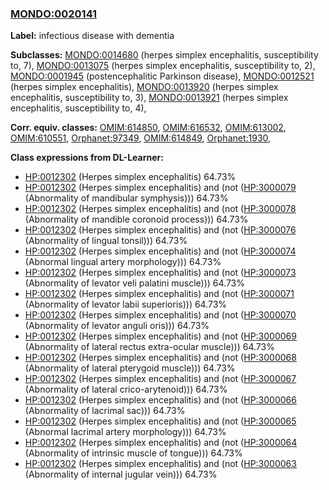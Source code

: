
### [MONDO:0020141](http://purl.obolibrary.org/obo/MONDO_0020141)
**Label:** infectious disease with dementia

**Subclasses:** [MONDO:0014680](http://purl.obolibrary.org/obo/MONDO_0014680) (herpes simplex encephalitis, susceptibility to, 7), [MONDO:0013075](http://purl.obolibrary.org/obo/MONDO_0013075) (herpes simplex encephalitis, susceptibility to, 2), [MONDO:0001945](http://purl.obolibrary.org/obo/MONDO_0001945) (postencephalitic Parkinson disease), [MONDO:0012521](http://purl.obolibrary.org/obo/MONDO_0012521) (herpes simplex encephalitis), [MONDO:0013920](http://purl.obolibrary.org/obo/MONDO_0013920) (herpes simplex encephalitis, susceptibility to, 3), [MONDO:0013921](http://purl.obolibrary.org/obo/MONDO_0013921) (herpes simplex encephalitis, susceptibility to, 4), 

**Corr. equiv. classes:** [OMIM:614850](http://purl.obolibrary.org/obo/OMIM_614850), [OMIM:616532](http://purl.obolibrary.org/obo/OMIM_616532), [OMIM:613002](http://purl.obolibrary.org/obo/OMIM_613002), [OMIM:610551](http://purl.obolibrary.org/obo/OMIM_610551), [Orphanet:97349](http://www.orpha.net/ORDO/Orphanet_97349), [OMIM:614849](http://purl.obolibrary.org/obo/OMIM_614849), [Orphanet:1930](http://www.orpha.net/ORDO/Orphanet_1930), 

**Class expressions from DL-Learner:**

- [HP:0012302](http://purl.obolibrary.org/obo/HP_0012302) (Herpes simplex encephalitis) 64.73%
- [HP:0012302](http://purl.obolibrary.org/obo/HP_0012302) (Herpes simplex encephalitis) and (not ([HP:3000079](http://purl.obolibrary.org/obo/HP_3000079) (Abnormality of mandibular symphysis))) 64.73%
- [HP:0012302](http://purl.obolibrary.org/obo/HP_0012302) (Herpes simplex encephalitis) and (not ([HP:3000078](http://purl.obolibrary.org/obo/HP_3000078) (Abnormality of mandible coronoid process))) 64.73%
- [HP:0012302](http://purl.obolibrary.org/obo/HP_0012302) (Herpes simplex encephalitis) and (not ([HP:3000076](http://purl.obolibrary.org/obo/HP_3000076) (Abnormality of lingual tonsil))) 64.73%
- [HP:0012302](http://purl.obolibrary.org/obo/HP_0012302) (Herpes simplex encephalitis) and (not ([HP:3000074](http://purl.obolibrary.org/obo/HP_3000074) (Abnormal lingual artery morphology))) 64.73%
- [HP:0012302](http://purl.obolibrary.org/obo/HP_0012302) (Herpes simplex encephalitis) and (not ([HP:3000073](http://purl.obolibrary.org/obo/HP_3000073) (Abnormality of levator veli palatini muscle))) 64.73%
- [HP:0012302](http://purl.obolibrary.org/obo/HP_0012302) (Herpes simplex encephalitis) and (not ([HP:3000071](http://purl.obolibrary.org/obo/HP_3000071) (Abnormality of levator labii superioris))) 64.73%
- [HP:0012302](http://purl.obolibrary.org/obo/HP_0012302) (Herpes simplex encephalitis) and (not ([HP:3000070](http://purl.obolibrary.org/obo/HP_3000070) (Abnormality of levator anguli oris))) 64.73%
- [HP:0012302](http://purl.obolibrary.org/obo/HP_0012302) (Herpes simplex encephalitis) and (not ([HP:3000069](http://purl.obolibrary.org/obo/HP_3000069) (Abnormality of lateral rectus extra-ocular muscle))) 64.73%
- [HP:0012302](http://purl.obolibrary.org/obo/HP_0012302) (Herpes simplex encephalitis) and (not ([HP:3000068](http://purl.obolibrary.org/obo/HP_3000068) (Abnormality of lateral pterygoid muscle))) 64.73%
- [HP:0012302](http://purl.obolibrary.org/obo/HP_0012302) (Herpes simplex encephalitis) and (not ([HP:3000067](http://purl.obolibrary.org/obo/HP_3000067) (Abnormality of lateral crico-arytenoid))) 64.73%
- [HP:0012302](http://purl.obolibrary.org/obo/HP_0012302) (Herpes simplex encephalitis) and (not ([HP:3000066](http://purl.obolibrary.org/obo/HP_3000066) (Abnormality of lacrimal sac))) 64.73%
- [HP:0012302](http://purl.obolibrary.org/obo/HP_0012302) (Herpes simplex encephalitis) and (not ([HP:3000065](http://purl.obolibrary.org/obo/HP_3000065) (Abnormal lacrimal artery morphology))) 64.73%
- [HP:0012302](http://purl.obolibrary.org/obo/HP_0012302) (Herpes simplex encephalitis) and (not ([HP:3000064](http://purl.obolibrary.org/obo/HP_3000064) (Abnormality of intrinsic muscle of tongue))) 64.73%
- [HP:0012302](http://purl.obolibrary.org/obo/HP_0012302) (Herpes simplex encephalitis) and (not ([HP:3000063](http://purl.obolibrary.org/obo/HP_3000063) (Abnormality of internal jugular vein))) 64.73%


